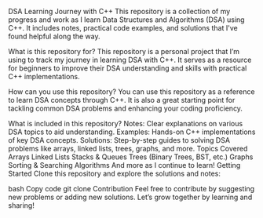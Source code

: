 DSA Learning Journey with C++
This repository is a collection of my progress and work as I learn Data Structures and Algorithms (DSA) using C++. It includes notes, practical code examples, and solutions that I've found helpful along the way.

What is this repository for?
This repository is a personal project that I’m using to track my journey in learning DSA with C++. It serves as a resource for beginners to improve their DSA understanding and skills with practical C++ implementations.

How can you use this repository?
You can use this repository as a reference to learn DSA concepts through C++. It is also a great starting point for tackling common DSA problems and enhancing your coding proficiency.

What is included in this repository?
Notes: Clear explanations on various DSA topics to aid understanding.
Examples: Hands-on C++ implementations of key DSA concepts.
Solutions: Step-by-step guides to solving DSA problems like arrays, linked lists, trees, graphs, and more.
Topics Covered
Arrays
Linked Lists
Stacks & Queues
Trees (Binary Trees, BST, etc.)
Graphs
Sorting & Searching Algorithms
And more as I continue to learn!
Getting Started
Clone this repository and explore the solutions and notes:

bash
Copy code
git clone 
Contribution
Feel free to contribute by suggesting new problems or adding new solutions. Let’s grow together by learning and sharing!
